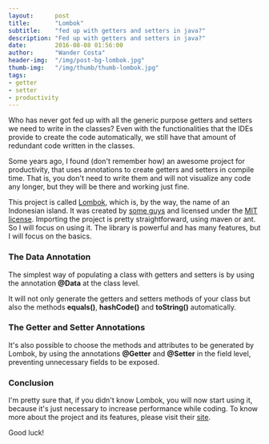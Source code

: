 ```yaml
---
layout:      post
title:       "Lombok"
subtitle:    "fed up with getters and setters in java?"
description: "Fed up with getters and setters in java?"
date:        2016-08-08 01:56:00
author:      "Wander Costa"
header-img:  "/img/post-bg-lombok.jpg"
thumb-img:   "/img/thumb/thumb-lombok.jpg"
tags:
- getter
- setter
- productivity
---
```


Who has never got fed up with all the generic purpose getters and setters we need to write in the classes? Even with the functionalities that the IDEs provide to create the code automatically, we still have that amount of redundant code written in the classes.

Some years ago, I found (don't remember how) an awesome project for productivity, that uses annotations to create getters and setters in compile time. That is, you don't need to write them and will not visualize any code any longer, but they will be there and working just fine.

This project is called [Lombok][lombok], which is, by the way, the name of an Indonesian island. It was created by [some guys][credits] and licensed under the [MIT license][mitlic]. Importing the project is pretty straightforward, using maven or ant. So I will focus on using it. The library is powerful and has many features, but I will focus on the basics.


### The Data Annotation

The simplest way of populating a class with getters and setters is by using the annotation **@Data** at the class level.

<script src="https://gist.github.com/rwanderc/c52999ee54e4563a60000398ff89b9eb.js"></script>

<script src="https://gist.github.com/rwanderc/9709ba973fe096f68a6b183a975c5e7f.js"></script>

It will not only generate the getters and setters methods of your class but also the methods **equals()**, **hashCode()** and **toString()** automatically.

<script src="https://gist.github.com/rwanderc/56a94ed08b7b62fb2995d14e7a0ded40.js"></script>

<script src="https://gist.github.com/rwanderc/6c3d81a2df1a988f586844cf5e386455.js"></script>



### The Getter and Setter Annotations

It's also possible to choose the methods and attributes to be generated by Lombok, by using the annotations **@Getter** and **@Setter** in the field level, preventing unnecessary fields to be exposed.

<script src="https://gist.github.com/rwanderc/778c9a0373f90c8f38720954b1f154b6.js"></script>


### Conclusion

I'm pretty sure that, if you didn't know Lombok, you will now start using it, because it's just necessary to increase performance while coding. To know more about the project and its features, please visit their [site][lombok].

Good luck!


[lombok]:https://projectlombok.org
[credits]:https://projectlombok.org/credits.html
[mitlic]:http://www.opensource.org/licenses/mit-license.php
